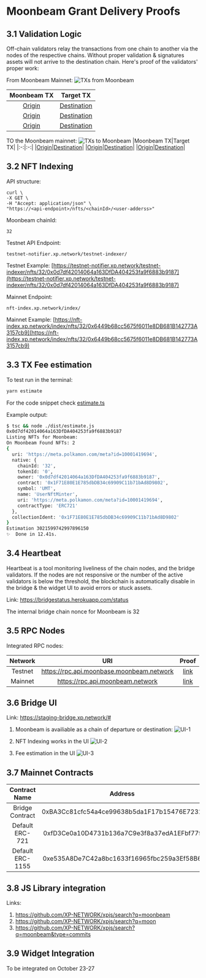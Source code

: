 # Moonbeam Grant Delivery Proofs

## 3.1 Validation Logic

Off-chain validators relay the transactions from one chain to another via the nodes of the respective chains. Without proper validation & signatures assets will not arrive to the destination chain. Here's proof of the validators' proper work:

From Moonbeam Mainnet:
![TXs from Moonbeam](assets/16.png)

|Moonbeam TX|Target TX|
|:-:|:-:|
|[Origin](https://moonscan.io/tx/0x2038ee139eec4a1b3d20f76aa0e527c39c3cb5fa930677084e78d2718579bf97)|[Destination](https://explorer.harmony.one/tx/0xba7e2118ba3e99f8819177160ab108363e77dee0caa840d93f29057fc53ef44e)|
|[Origin](https://moonscan.io/tx/0x013b95408b531ddb62cec179f4f0f576560f6ad0304010dd6c293d493fcd6476)|[Destination](https://bscscan.com/tx/0xd4a4c8689d14bd9a4a68bd30944e629d805b35a146d3111e41405ffafbec3a45)|
|[Origin](https://moonscan.io/tx/0xeadeb294d3a03e42de8371c51fa234c3c227caf19dcf76f9c36ede58839bf995)|[Destination](https://bscscan.com/tx/0xd6a457928c68ce318d2bc96d35ff6a1ed1af354f39ddb2147867029762a5a272)|

TO the Moonbeam mainnet:
![TXs to Moonbeam](assets/17.png)
|Moonbeam TX|Target TX|
|:-:|:-:|
|[Origin](https://explorer.harmony.one/tx/0x6750fc43132581522d13d799cf1a092858287ba1695917913a6e812ac8bc7972)|[Destination](https://moonscan.io/tx/0xef57ea6a9939db6ec96fc9efbc234c6faac83f28c0485737b46b2e6c4527e572)|
|[Origin](https://ftmscan.com/tx/0x94795bdaf1ff5986bc0102bcdfe11133b0411fef5429febda60aecd12ae07fba)|[Destination](https://moonscan.io/tx/0x130890a732f57eb07433e1722cec659661a7e287a82169c9af2c9cdf9adde91f)|
|[Origin](https://bscscan.com/tx/0xd5e9749ff62712fa832d8b06bb1517815d7571bb6ea090da3c1786638f835ca4)|[Destination](https://moonscan.io/tx/0x4381ae63507cbeb0c775e78845899915ea1f55a22d948b59e96abf920579f7a4)|

## 3.2 NFT Indexing

API structure:

```http
curl \
-X GET \
-H "Accept: application/json" \
"https://<api-endpoint>/nfts/<chainId>/<user-adderss>"
```

Moonbeam chainId: 

```shell
32
```

Testnet API Endpoint: 
```
testnet-notifier.xp.network/testnet-indexer/
```

Testnet Example: [https://testnet-notifier.xp.network/testnet-indexer/nfts/32/0x0d7df42014064a163DfDA404253fa9f6883b9187](https://testnet-notifier.xp.network/testnet-indexer/nfts/32/0x0d7df42014064a163DfDA404253fa9f6883b9187)

Mainnet Endpoint:

```shell
nft-index.xp.network/index/
```

Mainnet Example: [https://nft-index.xp.network/index/nfts/32/0x6449b68cc5675f6011e8DB681B142773A3157cb9](https://nft-index.xp.network/index/nfts/32/0x6449b68cc5675f6011e8DB681B142773A3157cb9)

## 3.3 TX Fee estimation

To test run in the terminal:
```bash
yarn estimate
```
For the code snippet check [estimate.ts](./src/estimate.ts)

Example output:

```bash
$ tsc && node ./dist/estimate.js
0x0d7df42014064a163DfDA404253fa9f6883b9187
Listing NFTs for Moonbeam:
On Moonbeam Found NFTs: 2
{
  uri: 'https://meta.polkamon.com/meta?id=10001419694',
  native: {
    chainId: '32',
    tokenId: '0',
    owner: '0x0d7df42014064a163DfDA404253fa9f6883b9187',
    contract: '0x1F71E80E1E785dbDB34c69909C11b71bAd8D9802',
    symbol: 'UMT',
    name: 'UserNftMinter',
    uri: 'https://meta.polkamon.com/meta?id=10001419694',
    contractType: 'ERC721'
  },
  collectionIdent: '0x1F71E80E1E785dbDB34c69909C11b71bAd8D9802'
}
Estimation 3021599742997896150
✨  Done in 12.41s.
```

## 3.4 Heartbeat

Heartbeat is a tool monitoring liveliness of the chain nodes, and the bridge validators. If the nodes are not responsive or the number of the active validators is below the threshold, the blockchain is automatically disable in the bridge & the widget UI to avoid errors or stuck assets.

Link: https://bridgestatus.herokuapp.com/status

The internal bridge chain nonce for Moonbeam is 32

## 3.5 RPC Nodes

Integrated RPC nodes:

|Network|URI|Proof|
|:-:|:-:|:-:|
|Testnet|https://rpc.api.moonbase.moonbeam.network|[link](https://github.com/XP-NETWORK/xpjs/blob/secretjs/src/consts.ts#L57)|
|Mainnet|https://rpc.api.moonbeam.network|[link](https://github.com/XP-NETWORK/xpjs/blob/secretjs/src/consts.ts#L87)|

## 3.6 Bridge UI

Link: https://staging-bridge.xp.network/#

1. Moonbeam is availiable as a chain of departure or destination:
![UI-1](assets/18.png)

2. NFT Indexing works in the UI
![UI-2](assets/19.png)

3. Fee estimation in the UI
![UI-3](assets/20.png)



## 3.7 Mainnet Contracts

|Contract Name|Address|Links|
|:-:|:-:|:-:|
|Bridge Contract|0xBA3Cc81cfc54a4ce99638b5da1F17b15476E7231|[Link](https://moonscan.io/address/0xBA3Cc81cfc54a4ce99638b5da1F17b15476E7231)|
|Default ERC-721|0xfD3Ce0a10D4731b136a7C9e3f8a37edA1EFbf77f|[Link](https://moonscan.io/address/0xfD3Ce0a10D4731b136a7C9e3f8a37edA1EFbf77f)|
|Default ERC-1155|0xe535A8De7C42a8bc1633f16965fbc259a3Ef58B6|[Link](https://moonscan.io/address/0xe535a8de7c42a8bc1633f16965fbc259a3ef58b6)|

## 3.8 JS Library integration

Links: 
1. https://github.com/XP-NETWORK/xpjs/search?q=moonbeam
2. https://github.com/XP-NETWORK/xpjs/search?q=moon
3. https://github.com/XP-NETWORK/xpjs/search?q=moonbeam&type=commits


## 3.9 Widget Integration

To be integrated on October 23-27
